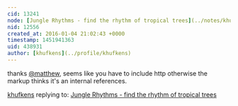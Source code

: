 ```yaml
---
cid: 13241
node: [Jungle Rhythms - find the rhythm of tropical trees](../notes/khufkens/01-03-2016/jungle-rhythms-find-the-rhythm-of-tropical-trees)
nid: 12556
created_at: 2016-01-04 21:02:43 +0000
timestamp: 1451941363
uid: 438931
author: [khufkens](../profile/khufkens)
---
```


thanks [@matthew](/profile/matthew), seems like you have to include http otherwise the markup thinks it's an internal references.

[khufkens](../profile/khufkens) replying to: [Jungle Rhythms - find the rhythm of tropical trees](../notes/khufkens/01-03-2016/jungle-rhythms-find-the-rhythm-of-tropical-trees)

